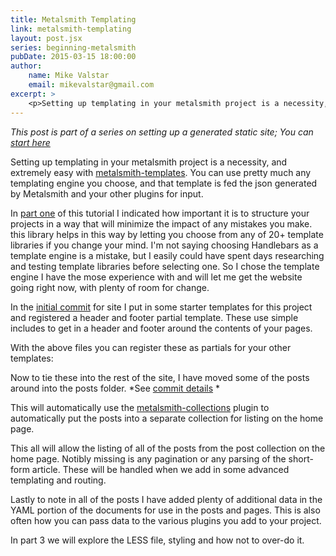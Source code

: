 ```yaml
---
title: Metalsmith Templating
link: metalsmith-templating
layout: post.jsx
series: beginning-metalsmith
pubDate: 2015-03-15 18:00:00
author:
    name: Mike Valstar
    email: mikevalstar@gmail.com
excerpt: >
    <p>Setting up templating in your metalsmith project is a necessity, and extremely easy with metalsmith-templates. You can use pretty much any templating engine you choose, and that template is fed the json generated by Metalsmith and your other plugins for input.</p>
---
```


*This post is part of a series on setting up a generated static site; You can [start here](/post/getting-started/)*

Setting up templating in your metalsmith project is a necessity, and extremely easy with [metalsmith-templates](https://github.com/segmentio/metalsmith-templates).
You can use pretty much any templating engine you choose, and that template is fed the json generated by Metalsmith and your other plugins for input.

In [part one](/post/getting-started/) of this tutorial I indicated how important it is to structure your projects in a way that will minimize the impact of any mistakes you make.
this library helps in this way by letting you choose from any of 20+ template libraries if you change your mind.
I'm not saying choosing Handlebars as a template engine is a mistake, but I easily could have spent days researching and testing template libraries before selecting one.
So I chose the template engine I have the mose experience with and will let me get the website going right now, with plenty of room for change.

In the [initial commit](https://github.com/mikevalstar/mikevalstar_com3/commit/df5a656b3e26d8dd8a8f3bbdd54185cf050fef65) for site I put in some starter templates for this project and registered a header and footer partial template.
These use simple includes to get in a header and footer around the contents of your pages.

<script src="https://gist.github.com/mikevalstar/75b0d59221cff8476551.js"></script>

With the above files you can register these as partials for your other templates:

<script src="https://gist.github.com/mikevalstar/0c0588d6e38f6873e475.js"></script>

Now to tie these into the rest of the site, I have moved some of the posts around into the posts folder.
*See [commit details](https://github.com/mikevalstar/mikevalstar_com3/commit/0e5cd221902f29f1ed852e4182ff7b6047e64b82) *

This will automatically use the [metalsmith-collections](https://github.com/segmentio/metalsmith-collections) plugin to automatically put the posts into a separate collection for listing on the home page.

<script src="https://gist.github.com/mikevalstar/bc0fe395e8b07ed73f8c.js"></script>

This all will allow the listing of all of the posts from the post collection on the home page. Notibly missing is any pagination or any parsing of the short-form article. These will be handled when we add in some advanced templating and routing.

Lastly to note in all of the posts I have added plenty of additional data in the YAML portion of the documents for use in the posts and pages. This is also often how you can pass data to the various plugins you add to your project.

In part 3 we will explore the LESS file, styling and how not to over-do it.
